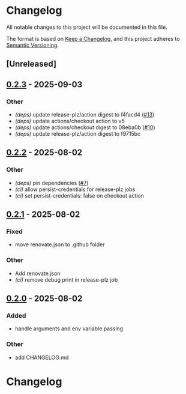 # Changelog

All notable changes to this project will be documented in this file.

The format is based on [Keep a Changelog](https://keepachangelog.com/en/1.0.0/),
and this project adheres to [Semantic Versioning](https://semver.org/spec/v2.0.0.html).

## [Unreleased]

## [0.2.3](https://github.com/mathyslv/memfd-runner/compare/v0.2.2...v0.2.3) - 2025-09-03

### Other

- *(deps)* update release-plz/action digest to f4facd4 ([#13](https://github.com/mathyslv/memfd-runner/pull/13))
- *(deps)* update actions/checkout action to v5
- *(deps)* update actions/checkout digest to 08eba0b ([#10](https://github.com/mathyslv/memfd-runner/pull/10))
- *(deps)* update release-plz/action digest to f9715bc

## [0.2.2](https://github.com/mathyslv/memfd-runner/compare/v0.2.1...v0.2.2) - 2025-08-02

### Other

- *(deps)* pin dependencies ([#7](https://github.com/mathyslv/memfd-runner/pull/7))
- *(ci)* allow persist-credentials for release-plz jobs
- *(ci)* set persist-credentials: false on checkout action

## [0.2.1](https://github.com/mathyslv/memfd-runner/compare/v0.2.0...v0.2.1) - 2025-08-02

### Fixed

- move renovate.json to .github folder

### Other

- Add renovate.json
- *(ci)* remove debug print in release-plz job

## [0.2.0](https://github.com/mathyslv/memfd-runner/compare/v0.1.1...v0.2.0) - 2025-08-02

### Added

- handle arguments and env variable passing

### Other

- add CHANGELOG.md
# Changelog
